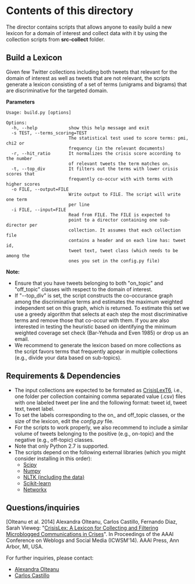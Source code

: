 
Contents of this directory
==========================
The director contains scripts that allows anyone to easily build a new lexicon for a domain of interest and collect data with it by using the collection scripts from **src-collect** folder. 

Build a Lexicon
------------------------
Given few Twitter collections including both tweets that relevant for the domain of interest as well as tweets that are not relevant, the scripts generate a lexicon consisting of a set of terms (unigrams and bigrams) that are discriminative for the targeted domain. 

**Parameters**

```
Usage: build.py [options]

Options:
  -h, --help            show this help message and exit
  -s TEST, --terms_scoring=TEST
                        The statistical test used to score terms: pmi, chi2 or
                        frequency (in the relevant documents)
  -r, --hit_ratio       It normalizes the crisis score according to the number
                        of relevant tweets the term matches on.
  -t, --top_div         It filters out the terms with lower crisis scores that
                        frequently co-occur with with terms with higher scores
  -o FILE, --output=FILE
                        Write output to FILE. The script will write one term
                        per line
  -i FILE, --input=FILE
                        Read from FILE. The FILE is expected to
                        point to a director containing one sub-director per
                        collection. It assumes that each collection file
                        contains a header and on each line has: tweet id,
                        tweet text, tweet class (which needs to be among the
                        ones you set in the config.py file)

```

**Note:**

* Ensure that you have tweets belonging to both "on_topic" and "off_topic" classes with respect to the domain of interest.
* If "--top_div" is set, the script constructs the co-occurance graph among the discriminative terms and estimates the maximum weighted independent set on this graph, which is returned. To estimate this set we use a greedy algorithm that selects at each step the most discriminative terms and remove those that co-occur with them. If you are also interested in testing the heuristic based on identifying the minimum weighted coverage set check (Bar-Yehuda and Even 1985) or drop us an email. 
* We recommend to generate the lexicon based on more collections as the script favors terms that frequently appear in multiple collections (e.g., divide your data based on sub-topics). 

Requirements & Dependencies
---------------------------
* The input collections are expected to be formated as [CrisisLexT6](https://github.com/sajao/CrisisLex/tree/master/data/CrisisLexT6), i.e., one folder per collection containing comma separated value (.csv) files with one labeled tweet per line and the following format: tweet id, tweet text, tweet label.
* To set the labels corresponding to the on_ and off_topic classes, or the size of the lexicon, edit the *config.py* file. 
* For the scripts to work properly, we also recommend to include a similar volume of tweets belonging to the positive (e.g., on-topic) and the negative (e.g., off-topic) classes.  
* Note that only Python 2.7 is supported.
* The scripts depend on the following external libraries (which you might consider installing in this order):
	* [Scipy](http://www.scipy.org)
	* [Numpy](http://www.numpy.org)
	* [NLTK (including the data)](http://www.nltk.org)
	* [Scikit-learn](http://scikit-learn.org)
	* [Networkx](http://networkx.github.io)

Questions/inquiries
-------------------

[Olteanu et al. 2014]
Alexandra Olteanu, Carlos Castillo, Fernando Diaz, Sarah Vieweg: "[CrisisLex: A Lexicon for Collecting and Filtering Microblogged Communications in Crises](http://crisislex.org/papers/icwsm2014_crisislex.pdf)". In Proceedings of the AAAI Conference on Weblogs and Social Media (ICWSM'14). AAAI Press, Ann Arbor, MI, USA.

For further inquiries, please contact:
 * [Alexandra Olteanu](mailto:alexandra.olteanu@epfl.ch)
 * [Carlos Castillo](mailto:chato@acm.org)

